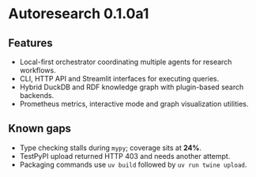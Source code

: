 # Autoresearch 0.1.0a1

## Features

- Local-first orchestrator coordinating multiple agents for research workflows.
- CLI, HTTP API and Streamlit interfaces for executing queries.
- Hybrid DuckDB and RDF knowledge graph with plugin-based search backends.
- Prometheus metrics, interactive mode and graph visualization utilities.

## Known gaps

- Type checking stalls during `mypy`; coverage sits at **24%**.
- TestPyPI upload returned HTTP 403 and needs another attempt.
- Packaging commands use `uv build` followed by `uv run twine upload`.
